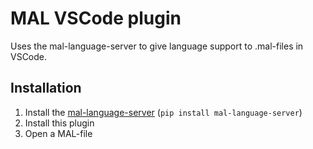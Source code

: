 # MAL VSCode plugin

Uses the mal-language-server to give language support to .mal-files in VSCode.

## Installation

1. Install the [mal-language-server](https://pypi.org/project/mal-language-server/) (`pip install mal-language-server`)
2. Install this plugin
3. Open a MAL-file